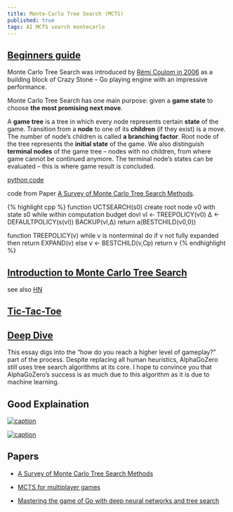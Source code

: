 ```yaml
---
title: Monte-Carlo Tree Search (MCTS)
published: true
tags: AI MCTS search montecarlo
---
```

## [Beginners guide](https://int8.io/monte-carlo-tree-search-beginners-guide/)

Monte Carlo Tree Search was introduced by [Rémi Coulom in 2006](https://hal.inria.fr/inria-00116992/document) as a building block of Crazy Stone – Go playing engine with an impressive performance.

Monte Carlo Tree Search has one main purpose: given a **game state** to choose **the most promising next move**. 

A **game tree** is a tree in which every node represents certain **state** of the game. Transition from a **node** to one of its **children** (if they exist) is a move. The number of node’s children is called **a branching factor**. Root node of the tree represents the **initial state** of the game. We also distinguish **terminal nodes** of the game tree – nodes with no children, from where game cannot be continued anymore. The terminal node’s states can be evaluated – this is where game result is concluded.


[python code](https://github.com/int8/monte-carlo-tree-search)

code from Paper [A Survey of Monte Carlo Tree Search Methods](http://mcts.ai/pubs/mcts-survey-master.pdf).

{% highlight cpp %}
function UCTSEARCH(s0)
    create root node v0 with state s0
    while within computation budget dovl
        vl ← TREEPOLICY(v0)
        ∆  ← DEFAULTPOLICY(s(vl))
        BACKUP(vl,∆)
  	return a(BESTCHILD(v0,0))

function TREEPOLICY(v)
    while v is nonterminal do
        if v not fully expanded then
           return EXPAND(v)
        else 
           v ← BESTCHILD(v,Cp)
    return v
{% endhighlight %}

## [Introduction to Monte Carlo Tree Search](https://jeffbradberry.com/posts/2015/09/intro-to-monte-carlo-tree-search/)

see also [HN](https://news.ycombinator.com/item?id=10209677)

## [Tic-Tac-Toe](http://www.baeldung.com/java-monte-carlo-tree-search)

## [Deep Dive](http://www.moderndescartes.com/essays/deep_dive_mcts/)
This essay digs into the “how do you reach a higher level of gameplay?” part of the process. Despite replacing all human heuristics, AlphaGoZero still uses tree search algorithms at its core. I hope to convince you that AlphaGoZero’s success is as much due to this algorithm as it is due to machine learning.

## Good Explaination
[![caption](https://img.youtube.com/vi/UXW2yZndl7U/0.jpg)](https://www.youtube.com/watch?v=UXW2yZndl7U)

[![caption](https://img.youtube.com/vi/eYyCR22y6Bo/0.jpg)](https://www.youtube.com/watch?v=eYyCR22y6Bo)



## Papers

- [A Survey of Monte Carlo Tree Search Methods](http://mcts.ai/pubs/mcts-survey-master.pdf)
- [MCTS for multiplayer games](https://project.dke.maastrichtuniversity.nl/games/files/phd/Nijssen_thesis.pdf)

- [Mastering the game of Go with deep neural networks and tree search](https://storage.googleapis.com/deepmind-media/alphago/AlphaGoNaturePaper.pdf)
